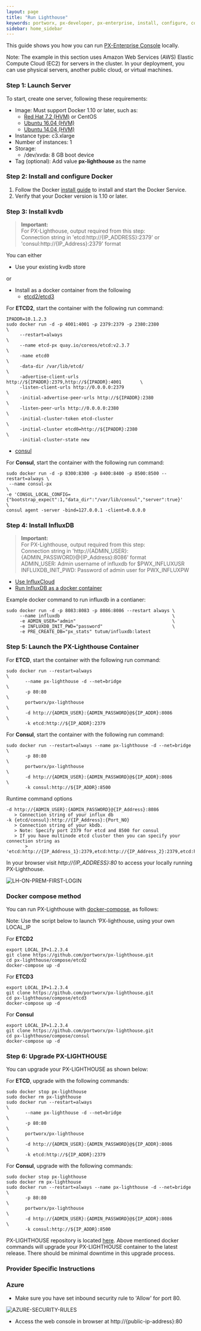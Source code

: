 ```yaml
---
layout: page
title: "Run Lighthouse"
keywords: portworx, px-developer, px-enterprise, install, configure, container, storage, lighthouse
sidebar: home_sidebar
---
```


This guide shows you how you can run [PX-Enterprise Console](http://lighthouse.portworx.com/) locally.

Note: The example in this section uses Amazon Web Services (AWS) Elastic Compute Cloud (EC2) for servers in the cluster. In your deployment, you can use physical servers, another public cloud, or virtual machines.

### Step 1: Launch Server

To start, create one server, following these requirements:

* Image: Must support Docker 1.10 or later, such as:
  * [Red Hat 7.2 (HVM)](https://aws.amazon.com/marketplace/pp/B019NS7T5I) or CentOS
  * [Ubuntu 16.04 (HVM)](https://aws.amazon.com/marketplace/pp/B01JBL2M0O)
  * [Ubuntu 14.04 (HVM)](https://aws.amazon.com/marketplace/pp/B00JV9TBA6)
* Instance type: c3.xlarge
* Number of instances: 1
* Storage:
  * /dev/xvda: 8 GB boot device
* Tag (optional): Add value **px-lighthouse** as the name

### Step 2: Install and configure Docker

1. Follow the Docker [install guide](https://docs.docker.com/engine/installation/) to install and start the Docker Service.
2. Verify that your Docker version is 1.10 or later.

### Step 3: Install kvdb


>**Important:**
<br/> For PX-Lighthouse, output required from this step: 
<br/>Connection string in 'etcd:http://{IP_ADDRESS}:2379' or 'consul:http://{IP_Address}:2379' format

You can either 
* Use your existing kvdb store

or

* Install as a docker container from the following 
  * [etcd2/etcd3](https://github.com/coreos/etcd/blob/2724c3946eb2f3def5ed38a127be982b62c81779/Documentation/op-guide/container.md)
  
For **ETCD2**, start the container with the following run command:

```
IPADDR=10.1.2.3 
sudo docker run -d -p 4001:4001 -p 2379:2379 -p 2380:2380                     \
     --restart=always                                                         \
     --name etcd-px quay.io/coreos/etcd:v2.3.7                                \
     -name etcd0                                                              \
     -data-dir /var/lib/etcd/                                                 \
     -advertise-client-urls http://${IPADDR}:2379,http://${IPADDR}:4001       \
     -listen-client-urls http://0.0.0.0:2379                                  \
     -initial-advertise-peer-urls http://${IPADDR}:2380                       \
     -listen-peer-urls http://0.0.0.0:2380                                    \
     -initial-cluster-token etcd-cluster                                      \
     -initial-cluster etcd0=http://${IPADDR}:2380                             \
     -initial-cluster-state new
```
  
  * [consul](https://hub.docker.com/_/consul/)
  
For **Consul**, start the container with the following run command:

```
sudo docker run -d -p 8300:8300 -p 8400:8400 -p 8500:8500 --restart=always \
 --name consul-px                                                          \
-e 'CONSUL_LOCAL_CONFIG={"bootstrap_expect":1,"data_dir":"/var/lib/consul","server":true}'                                                    \
consul agent -server -bind=127.0.0.1 -client=0.0.0.0   
```

### Step 4: Install InfluxDB

>**Important:**
<br/> For PX-Lighthouse, output required from this step: 
<br/> Connection string in 'http://{ADMIN_USER}:{ADMIN_PASSWORD}@{IP_Address}:8086' format 
<br/> ADMIN_USER: Admin username of influxdb for $PWX_INFLUXUSR
<br/> INFLUXDB_INIT_PWD: Password of admin user for PWX_INFLUXPW 

* [Use InfluxCloud](https://cloud.influxdata.com/)
* [Run InfluxDB as a docker container](https://github.com/tutumcloud/influxdb)

Example docker command to run influxdb in a contianer:

```
sudo docker run -d -p 8083:8083 -p 8086:8086 --restart always \
     --name influxdb                                          \
     -e ADMIN_USER="admin"                                    \
     -e INFLUXDB_INIT_PWD="password"                          \
     -e PRE_CREATE_DB="px_stats" tutum/influxdb:latest
```

### Step 5: Launch the PX-Lighthouse Container

For **ETCD**, start the container with the following run command:

```
sudo docker run --restart=always                                        \
       --name px-lighthouse -d --net=bridge                             \
       -p 80:80                                                         \
       portworx/px-lighthouse                                           \
       -d http://{ADMIN_USER}:{ADMIN_PASSWORD}@${IP_ADDR}:8086          \
       -k etcd:http://${IP_ADDR}:2379                
```

For **Consul**, start the container with the following run command:

```
sudo docker run --restart=always --name px-lighthouse -d --net=bridge    \
       -p 80:80                                                          \
       portworx/px-lighthouse                                            \
       -d http://{ADMIN_USER}:{ADMIN_PASSWORD}@${IP_ADDR}:8086           \
       -k consul:http://${IP_ADDR}:8500                
```

Runtime command options

```
-d http://{ADMIN_USER}:{ADMIN_PASSWORD}@{IP_Address}:8086
   > Connection string of your influx db
-k {etcd/consul}:http://{IP_Address}:{Port_NO}
   > Connection string of your kbdb.
   > Note: Specify port 2379 for etcd and 8500 for consul
   > If you have multinode etcd cluster then you can specify your connection string as 
       > 'etcd:http://{IP_Address_1}:2379,etcd:http://{IP_Address_2}:2379,etcd:http://{IP_Address_3}:2379'
```

In your browser visit *http://{IP_ADDRESS}:80* to access your locally running PX-Lighthouse.

![LH-ON-PREM-FIRST-LOGIN](images/lh-on-prem-first-login-updated_2.png "First Login")

### Docker compose method

You can run PX-Lighthouse with [docker-compose](https://docs.docker.com/compose/install/), as follows:

Note: Use the script below to launch ‘PX-lighthouse, using your own LOCAL_IP

For **ETCD2**

```
export LOCAL_IP=1.2.3.4
git clone https://github.com/portworx/px-lighthouse.git
cd px-lighthouse/compose/etcd2
docker-compose up -d
```

For **ETCD3**

```
export LOCAL_IP=1.2.3.4
git clone https://github.com/portworx/px-lighthouse.git
cd px-lighthouse/compose/etcd3
docker-compose up -d
```

For **Consul**

```
export LOCAL_IP=1.2.3.4
git clone https://github.com/portworx/px-lighthouse.git
cd px-lighthouse/compose/consul
docker-compose up -d
```

### Step 6: Upgrade PX-LIGHTHOUSE

You can upgrade your PX-LIGHTHOUSE as shown below:

For **ETCD**, upgrade with the following commands:

```
sudo docker stop px-lighthouse
sudo docker rm px-lighthouse
sudo docker run --restart=always                                        \
       --name px-lighthouse -d --net=bridge                             \
       -p 80:80                                                         \
       portworx/px-lighthouse                                           \
       -d http://{ADMIN_USER}:{ADMIN_PASSWORD}@${IP_ADDR}:8086          \
       -k etcd:http://${IP_ADDR}:2379
```
For **Consul**, upgrade with the following commands:

```
sudo docker stop px-lighthouse
sudo docker rm px-lighthouse
sudo docker run --restart=always --name px-lighthouse -d --net=bridge    \
       -p 80:80                                                          \
       portworx/px-lighthouse                                            \
       -d http://{ADMIN_USER}:{ADMIN_PASSWORD}@${IP_ADDR}:8086           \
       -k consul:http://${IP_ADDR}:8500   
```

PX-LIGHTHOUSE repository is located [here](https://hub.docker.com/r/portworx/px-lighthouse/). Above mentioned docker commands will upgrade your PX-LIGHTHOUSE container to the latest release. There should be minimal downtime in this upgrade process. 

### Provider Specific Instructions

### Azure

* Make sure you have set inbound security rule to 'Allow' for port 80.

![AZURE-SECURITY-RULES](images/azure-inbound-security-rules.png "Azure Inbound Security Settings")

* Access the web console in browser at http://{public-ip-address}:80
